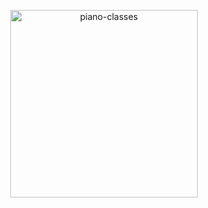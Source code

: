 
<p align="center"><img src="![Captura de pantalla (151)](https://user-images.githubusercontent.com/116794919/228945060-aea46a11-1626-4ca5-8198-b502a52ae35a.png)
" width="300" alt="piano-classes"></p>
<p align="center">
			








